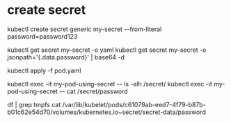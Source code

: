 
# create secret

kubectl create secret generic my-secret --from-literal password=password123

kubectl get secret my-secret -o yaml
kubectl get secret my-secret -o jsonpath='{.data.password}' | base64 -d

kubectl apply -f pod.yaml

kubectl exec -it my-pod-using-secret -- ls -alh /secret/
kubectl exec -it my-pod-using-secret -- cat /secret/password

df | grep tmpfs
cat /var/lib/kubelet/pods/c61079ab-eed7-4f79-b87b-b01c62e54d70/volumes/kubernetes.io~secret/secret-data/password

